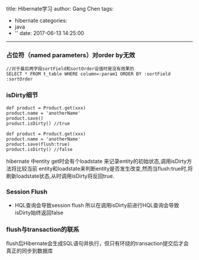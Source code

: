 title: Hibernate学习
author: Gang Chen
tags:
  - hibernate
categories:
  - java
  - ''
date: 2017-06-13 14:25:00
---
### 占位符（named parameters）对order by无效
```
//对于最后两字段sortField和sortOrder设值时是没有效果的
SELECT * FROM t_table WHERE column=:param1 ORDER BY :sortField :sortOrder
```

### isDirty细节
```
def product = Product.get(xxx)
product.name = 'anotherName'
product.save()
product.isDirty() //true

def product = Product.get(xxx)
product.name = 'anotherName'
product.save(flush:true)
product.isDirty() //false
```
hibernate 中entity get时会有个loadstate 来记录entity的初始状态,调用isDirty方法将比较当前 entity和loadstate来判断entity是否发生改变,然而当flush:true时,将刷新loadstate状态,从时调用isDirty将反回true.

### Session Flush
* HQL查询会导致session flush
所以在调用isDirty前进行HQL查询会导致isDirty始终返回false

### flush与transaction的联系
flush后Hibernate会生成SQL语句并执行，但只有环绕的transaction提交后才会真正的同步到数据库
